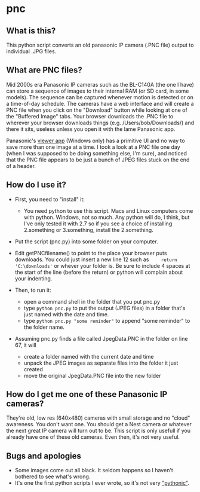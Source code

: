 # pnc
## What is this?
This python script converts an old panasonic IP camera (.PNC file) output to individual .JPG files.
## What are PNC files?
Mid 2000s era Panasonic IP cameras such as the BL-C140A (the one I have) can store a sequence of images to their internal RAM (or SD card, in some models). The sequence can be captured whenever motion is detected or on a time-of-day schedule. The cameras have a web interface and will create a PNC file when you click on the "Download" button while looking at one of the "Buffered Image" tabs. Your browser downloads the .PNC file to wherever your browser downloads things (e.g. /Users/bob/Downloads/) and there it sits, useless unless you open it with the lame Panasonic app.  

Panasonic's [viewer app](http://panasonic.net/pcc/cgi-bin/products/netwkcam/download_other/tbookmarka_m.cgi?mm=2010050617102616) (Windows only) has a primitive UI and no way to save more than one image at a time. I took a look at a PNC file one day (when I was supposed to be doing something else, I'm sure), and noticed that the PNC file appears to be just a bunch of JPEG files stuck on the end of a header.  
## How do I use it?
 * First, you need to "install" it:
   * You need python to use this script. Macs and Linux computers come with python. Windows, not so much. Any python will do, I think, but I've only tested it with 2.7 so if you see a choice of installing 2.something or 3.something, install the 2.something.
  * Put the script (pnc.py) into some folder on your computer. 
  * Edit getPNCfilename() to point to the place your browser puts downloads. You could just insert a new line 12 such as ```    return 'C:\downloads'``` or whever your folder is. Be sure to include 4 spaces at the start of the line (before the return) or python will complain about your indenting.

 * Then, to run it:
   * open a command shell in the folder that you put pnc.py
   * type `python pnc.py` to put the output (JPEG files) in a folder that's just named with the date and time.
   * type `python pnc.py "some reminder"` to append "some reminder" to the folder name.
  
 * Assuming pnc.py finds a file called JpegData.PNC in the folder on line 67, it will 
   * create a folder named with the current date and time
   * unpack the JPEG images as separate files into the folder it just created
   * move the original JpegData.PNC file into the new folder
  
## How do I get me one of these Panasonic IP cameras?
They're old, low res (640x480) cameras with small storage and no "cloud" awareness. You don't want one. You should get a Nest camera or whatever the next great IP camera will turn out to be. This script is only usefull if you already have one of these old cameras. Even then, it's not very useful.

## Bugs and apologies
 * Some images come out all black. It seldom happens so I haven't bothered to see what's wrong. 
 * It's one the first python scripts I ever wrote, so it's not very ["pythonic"](https://www.python.org/dev/peps/pep-0008/). 
